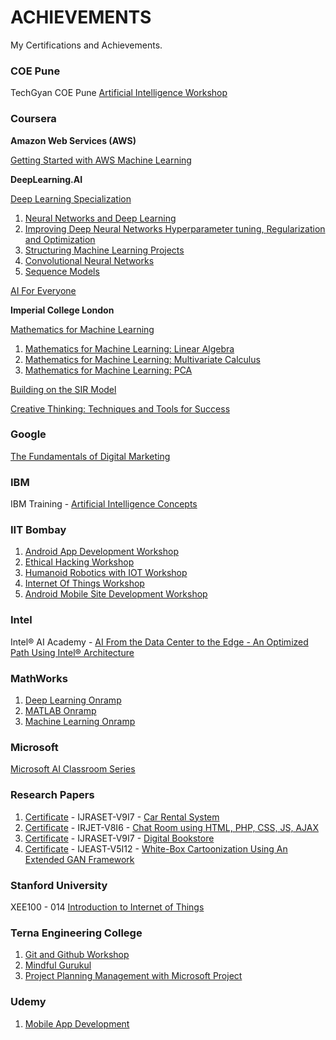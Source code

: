 # ACHIEVEMENTS
 My Certifications and Achievements.

### COE Pune
 TechGyan COE Pune [Artificial Intelligence Workshop](https://github.com/Amey-Thakur/ACHIEVEMENTS/blob/main/COE%20Pune/Techgyan%20Pune%20Artificial%20Intelligence.pdf)

### Coursera

**Amazon Web Services (AWS)**

  [Getting Started with AWS Machine Learning](coursera.org/verify/LTPNNKWZ3U33)
  
**DeepLearning.AI**

  [Deep Learning Specialization](coursera.org/verify/specialization/PX89ZDRRQ26Q)
  
  1. [Neural Networks and Deep Learning](coursera.org/verify/JRHKYENFFMQG)
  2. [Improving Deep Neural Networks Hyperparameter tuning, Regularization and Optimization](coursera.org/verify/E7QS9QXB8K67)
  3. [Structuring Machine Learning Projects](coursera.org/verify/XETHHMQP33K6)
  4. [Convolutional Neural Networks](coursera.org/verify/AGKDHVHPTT2D)
  5. [Sequence Models](coursera.org/verify/JQ98D6UQYZY2)

[AI For Everyone](coursera.org/verify/LDQXCRKND3QY)

**Imperial College London**

  [Mathematics for Machine Learning](coursera.org/verify/specialization/YVQCTMVEVG2Q)
  
  1. [Mathematics for Machine Learning: Linear Algebra](coursera.org/verify/GQLQAYF5W5BQ)
  2. [Mathematics for Machine Learning: Multivariate Calculus](coursera.org/verify/RUVBN4MYLSUZ)
  3. [Mathematics for Machine Learning: PCA](coursera.org/verify/32AKJ6T2WW28)

[Building on the SIR Model](coursera.org/verify/9FZXUZEHWSBY)

[Creative Thinking: Techniques and Tools for Success](coursera.org/verify/RFJN779ATXUZ)

### Google
 [The Fundamentals of Digital Marketing](https://github.com/Amey-Thakur/ACHIEVEMENTS/blob/main/Google/Google%20The%20Fundamentals%20of%20Digital%20Marketing.pdf)
 
### IBM
 IBM Training - [Artificial Intelligence Concepts](https://github.com/Amey-Thakur/ACHIEVEMENTS/blob/main/IBM/Artificial%20Intelligence%20Concepts%20by%20IBM.pdf)
 
### IIT Bombay
 1. [Android App Development Workshop](https://github.com/Amey-Thakur/ACHIEVEMENTS/blob/main/IIT%20Bombay/IITB%20Android%20App%20Development.pdf)
 2. [Ethical Hacking Workshop](https://github.com/Amey-Thakur/ACHIEVEMENTS/blob/main/IIT%20Bombay/IITB%20Ethical%20Hacking.pdf)
 3. [Humanoid Robotics with IOT Workshop](https://github.com/Amey-Thakur/ACHIEVEMENTS/blob/main/IIT%20Bombay/IITB%20Humanoid%20Robotics%20with%20IOT.pdf)
 4. [Internet Of Things Workshop](https://github.com/Amey-Thakur/ACHIEVEMENTS/blob/main/IIT%20Bombay/IITB%20Internet%20Of%20Things.pdf)
 5. [Android Mobile Site Development Workshop](https://github.com/Amey-Thakur/ACHIEVEMENTS/blob/main/IIT%20Bombay/IITB%20Mobile%20Site%20Development.pdf)

### Intel
 Intel® AI Academy - [AI From the Data Center to the Edge - An Optimized Path Using Intel® Architecture](https://github.com/Amey-Thakur/ACHIEVEMENTS/blob/main/IBM/Artificial%20Intelligence%20Concepts%20by%20IBM.pdf)

### MathWorks
 1. [Deep Learning Onramp](https://github.com/Amey-Thakur/ACHIEVEMENTS/blob/main/MathWorks/Deep%20Learning%20Onramp.pdf)
 2. [MATLAB Onramp](https://github.com/Amey-Thakur/ACHIEVEMENTS/blob/main/MathWorks/MATLAB%20Onramp.pdf)
 3. [Machine Learning Onramp](https://github.com/Amey-Thakur/ACHIEVEMENTS/blob/main/MathWorks/Machine%20Learning%20Onramp.pdf)
 
### Microsoft
 [Microsoft AI Classroom Series](https://github.com/Amey-Thakur/ACHIEVEMENTS/blob/main/Microsoft/Microsoft%20AI%20Classroom%20Series.pdf)

### Research Papers
 1. [Certificate](https://github.com/Amey-Thakur/ACHIEVEMENTS/blob/main/Research%20Papers/Certificates/IJRASET36339%20-%20Car%20Rental%20System.pdf) - IJRASET-V9I7 - [Car Rental System](https://doi.org/10.22214/ijraset.2021.36339)
 2. [Certificate](https://github.com/Amey-Thakur/ACHIEVEMENTS/blob/main/Research%20Papers/Certificates/IRJET-%20Chat%20Room%20using%20HTML%2C%20PHP%2C%20CSS%2C%20JS%2C%20AJAX.jpg) - IRJET-V8I6 - [Chat Room using HTML, PHP, CSS, JS, AJAX](https://www.irjet.net/archives/V8/i6/IRJET-V8I6348.pdf)
 3. [Certificate](https://github.com/Amey-Thakur/ACHIEVEMENTS/blob/main/Research%20Papers/Certificates/IJRASET36609%20-%20Digital%20Bookstore.pdf) - IJRASET-V9I7 - [Digital Bookstore](https://doi.org/10.22214/ijraset.2021.36609)
 4. [Certificate]() - IJEAST-V5I12 - [White-Box Cartoonization Using An Extended GAN Framework](https://www.ijeast.com/papers/294-298,Tesma512,IJEAST.pdf)

### Stanford University
 XEE100 - 014 [Introduction to Internet of Things](https://github.com/Amey-Thakur/ACHIEVEMENTS/blob/main/Stanford%20University/IOT%20Course%20Record%20of%20Completion%20by%20Standford%20University.pdf)

### Terna Engineering College
 1. [Git and Github Workshop](https://github.com/Amey-Thakur/ACHIEVEMENTS/blob/main/Terna%20Engineering%20College/Git%20and%20Github%20Workshop.pdf)
 2. [Mindful Gurukul](https://github.com/Amey-Thakur/ACHIEVEMENTS/blob/main/Terna%20Engineering%20College/Mindful%20Gurukul.pdf)
 3. [Project Planning Management with Microsoft Project](https://github.com/Amey-Thakur/ACHIEVEMENTS/blob/main/Terna%20Engineering%20College/Project%20Planning%20Management%20with%20Microsoft%20Project.pdf)

### Udemy
 1. [Mobile App Development](https://github.com/Amey-Thakur/ACHIEVEMENTS/blob/main/Udemy/Udemy%20Mobile%20App%20Development.pdf)
